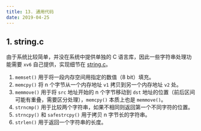 ```yaml
---
title: 13. 通用代码
date: 2019-04-25
---
```


## 1. string.c

由于系统比较简单，并没在系统中提供单独的 C 语言库，因此一些字符串处理功能需要 `xv6` 自己提供，实现细节在 [string.c](https://github.com/professordeng/xv6-expansion/blob/master/string.c)。

1. `memset()` 用于将一段内存空间用指定的数值（8 bit）填充。
2. `memcpy()` 将 n 个字节从一个内存地址 `v1` 拷贝到另一个内存地址 `v2` 处。
3. `memmove()` 用于将 `src` 地址开始的 n 个字节移动到 `dst` 地址的位置（前后区间可能有重叠，需要区分处理），`memcpy()` 本质上也是 `memmove()`。
4. `strncmp()` 用于比较两个字符串，如果不相同则返回第一个不同字符的位置。
5. `strncpy()` 和 `safestrcpy()` 用于拷贝 n 字节长的字符串。
6. `strlen()` 用于返回一个字符串的长度。 